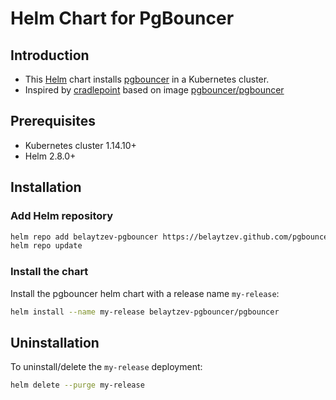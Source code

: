 # Helm Chart for PgBouncer

## Introduction

 - This [Helm](https://helm.sh/) chart installs [pgbouncer](http://www.pgbouncer.org) in a Kubernetes cluster.
 - Inspired by [cradlepoint](https://github.com/cradlepoint/kubernetes-helm-chart-pgbouncer) based on image [pgbouncer/pgbouncer](https://hub.docker.com/r/pgbouncer/pgbouncer)
## Prerequisites

- Kubernetes cluster 1.14.10+
- Helm 2.8.0+

## Installation

### Add Helm repository

```bash
helm repo add belaytzev-pgbouncer https://belaytzev.github.com/pgbouncer-helm
helm repo update
```

### Install the chart

Install the pgbouncer helm chart with a release name `my-release`:

```bash
helm install --name my-release belaytzev-pgbouncer/pgbouncer
```

## Uninstallation

To uninstall/delete the `my-release` deployment:

```bash
helm delete --purge my-release
```